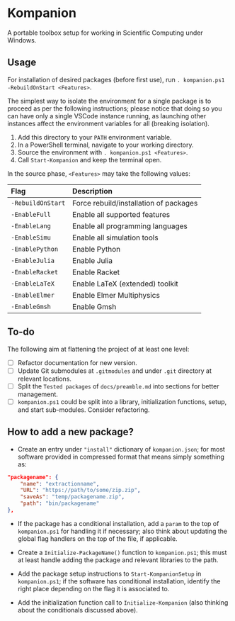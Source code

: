 # Kompanion

A portable toolbox setup for working in Scientific Computing under Windows.

## Usage

For installation of desired packages (before first use), run `. kompanion.ps1 -RebuildOnStart <Features>`.

The simplest way to isolate the environment for a single package is to proceed as per the following instructions; please notice that doing so you can have only a single VSCode instance running, as launching other instances affect the environment variables for all (breaking isolation).

1. Add this directory to your `PATH` environment variable.
1. In a PowerShell terminal, navigate to your working directory.
1. Source the environment with `. kompanion.ps1 <Features>`.
1. Call `Start-Kompanion` and keep the terminal open.

In the source phase, `<Features>` may take the following values:

| Flag              | Description |
|:------------------|:------------|
| `-RebuildOnStart` | Force rebuild/installation of packages
| `-EnableFull`     | Enable all supported features
| `-EnableLang`     | Enable all programming languages
| `-EnableSimu`     | Enable all simulation tools
| `-EnablePython`   | Enable Python
| `-EnableJulia`    | Enable Julia
| `-EnableRacket`   | Enable Racket
| `-EnableLaTeX`    | Enable LaTeX (extended) toolkit
| `-EnableElmer`    | Enable Elmer Multiphysics
| `-EnableGmsh`     | Enable Gmsh

## To-do

The following aim at flattening the project of at least one level:

- [ ] Refactor documentation for new version.
- [ ] Update Git submodules at `.gitmodules` and under `.git` directory at relevant locations.
- [ ] Split the `Tested packages` of `docs/preamble.md` into sections for better management.
- [ ] `kompanion.ps1` could be split into a library, initialization functions, setup, and start sub-modules. Consider refactoring.

## How to add a new package?

- Create an entry under `"install"` dictionary of `kompanion.json`; for most software provided in compressed format that means simply something as:

```json
"packagename": {
    "name": "extractionname",
    "URL": "https://path/to/some/zip.zip",
    "saveAs": "temp/packagename.zip",
    "path": "bin/packagename"
},
```

- If the package has a conditional installation, add a `param` to the top of `kompanion.ps1` for handling it if necessary; also think about updating the global flag handlers on the top of the file, if applicable.

- Create a `Initialize-PackageName()` function to `kompanion.ps1`; this must at least handle adding the package and relevant libraries to the path.

- Add the package setup instructions to `Start-KompanionSetup` in `kompanion.ps1`; if the software has conditional installation, identify the right place depending on the flag it is associated to.

- Add the initialization function call to `Initialize-Kompanion` (also thinking about the conditionals discussed above).
